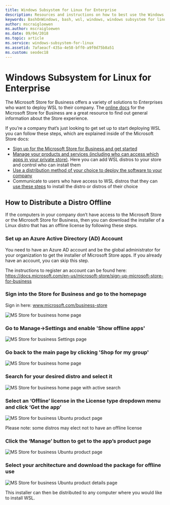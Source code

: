 ```yaml
---
title: Windows Subsystem for Linux for Enterprise
description: Resources and instructions on how to best use the Windows Subsystem for Linux in an Enterprise environment.
keywords: BashOnWindows, bash, wsl, windows, windows subsystem for linux, windowssubsystem, ubuntu, debian, suse, windows 10, enterprise, deployment, offline, packaging, store, distribution, installation, install
author: mscraigloewen
ms.author: mscraigloewen
ms.date: 09/04/2018
ms.topic: article
ms.service: windows-subsystem-for-linux
ms.assetid: 7afaeacf-435a-4e58-bff0-a9f0d75b8a51
ms.custom: seodec18
---
```


# Windows Subsystem for Linux for Enterprise

The Microsoft Store for Business offers a variety of solutions to Enterprises who want to deploy WSL to their company. The [online docs](https://docs.microsoft.com/en-us/microsoft-store/) for the Microsoft Store for Business are a great resource to find out general information about the Store experience.

If you’re a company that’s just looking to get set up to start deploying WSL you can follow these steps, which are explained inside of the Microsoft Store docs:

* [Sign up for the Microsoft Store for Business and get started](https://docs.microsoft.com/en-us/microsoft-store/sign-up-microsoft-store-for-business-overview)
* [Manage your products and services (including who can access which apps in your private store)](https://docs.microsoft.com/en-us/microsoft-store/manage-apps-microsoft-store-for-business-overview). Here you can add WSL distros to your store and control who can install them
* [Use a distribution method of your choice to deploy the software to your company](https://docs.microsoft.com/en-us/microsoft-store/distribute-apps-to-your-employees-microsoft-store-for-business)
* Communicate to users who have access to WSL distros that they can [use these steps](https://docs.microsoft.com/en-us/windows/wsl/install-win10) to install the distro or distros of their choice 

## How to Distribute a Distro Offline

If the computers in your company don’t have access to the Microsoft Store or the Microsoft Store for Business, then you can download the installer of a Linux distro that has an offline license by following these steps. 

### Set up an Azure Active Directory (AD) Account 

You need to have an Azure AD account and be the global administrator for your organization to get the installer of Microsoft Store apps. If you already have an account, you can skip this step.

The instructions to register an account can be found here:
https://docs.microsoft.com/en-us/microsoft-store/sign-up-microsoft-store-for-business

### Sign into the Store for Business and go to the homepage
Sign in here: www.microsoft.com/business-store

![MS Store for business home page](media/offlineinstallscreens/1-screen.png)

### Go to Manage->Settings and enable 'Show offline apps'

![MS Store for business Settings page](media/offlineinstallscreens/2-screen.png)

### Go back to the main page by clicking 'Shop for my group'

![MS Store for business home page](media/offlineinstallscreens/1-screen.png)

### Search for your desired distro and select it

![MS Store for business home page with active search](media/offlineinstallscreens/3-screen.png)

### Select an ‘Offline’ license in the License type dropdown menu and click ‘Get the app’

![MS Store for business Ubuntu product page](media/offlineinstallscreens/4-screen.png)

Please note: some distros may elect not to have an offline license

### Click the ‘Manage’ button to get to the app’s product page

![MS Store for business Ubuntu product page](media/offlineinstallscreens/5-screen.png)

### Select your architecture and download the package for offline use

![MS Store for business Ubuntu product details page](media/offlineinstallscreens/6-screen.png)

This installer can then be distributed to any computer where you would like to install WSL.